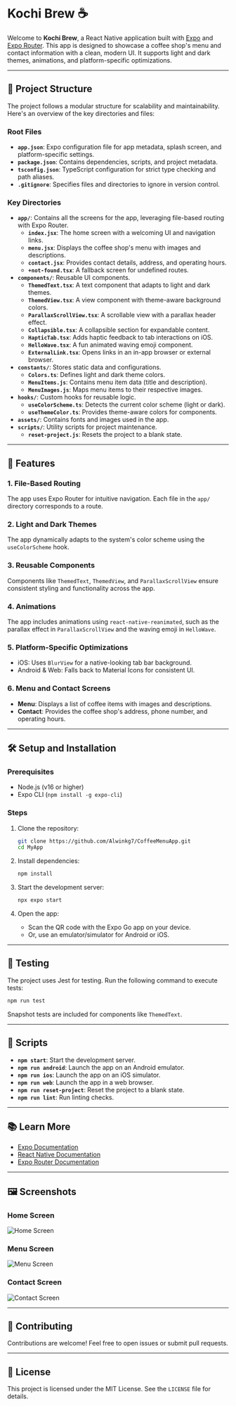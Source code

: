 # Kochi Brew ☕️

Welcome to **Kochi Brew**, a React Native application built with [Expo](https://expo.dev) and [Expo Router](https://expo.dev/router). This app is designed to showcase a coffee shop's menu and contact information with a clean, modern UI. It supports light and dark themes, animations, and platform-specific optimizations.

---

## 📂 Project Structure

The project follows a modular structure for scalability and maintainability. Here's an overview of the key directories and files:

### Root Files
- **`app.json`**: Expo configuration file for app metadata, splash screen, and platform-specific settings.
- **`package.json`**: Contains dependencies, scripts, and project metadata.
- **`tsconfig.json`**: TypeScript configuration for strict type checking and path aliases.
- **`.gitignore`**: Specifies files and directories to ignore in version control.

### Key Directories
- **`app/`**: Contains all the screens for the app, leveraging file-based routing with Expo Router.
  - **`index.jsx`**: The home screen with a welcoming UI and navigation links.
  - **`menu.jsx`**: Displays the coffee shop's menu with images and descriptions.
  - **`contact.jsx`**: Provides contact details, address, and operating hours.
  - **`+not-found.tsx`**: A fallback screen for undefined routes.
- **`components/`**: Reusable UI components.
  - **`ThemedText.tsx`**: A text component that adapts to light and dark themes.
  - **`ThemedView.tsx`**: A view component with theme-aware background colors.
  - **`ParallaxScrollView.tsx`**: A scrollable view with a parallax header effect.
  - **`Collapsible.tsx`**: A collapsible section for expandable content.
  - **`HapticTab.tsx`**: Adds haptic feedback to tab interactions on iOS.
  - **`HelloWave.tsx`**: A fun animated waving emoji component.
  - **`ExternalLink.tsx`**: Opens links in an in-app browser or external browser.
- **`constants/`**: Stores static data and configurations.
  - **`Colors.ts`**: Defines light and dark theme colors.
  - **`MenuItems.js`**: Contains menu item data (title and description).
  - **`MenuImages.js`**: Maps menu items to their respective images.
- **`hooks/`**: Custom hooks for reusable logic.
  - **`useColorScheme.ts`**: Detects the current color scheme (light or dark).
  - **`useThemeColor.ts`**: Provides theme-aware colors for components.
- **`assets/`**: Contains fonts and images used in the app.
- **`scripts/`**: Utility scripts for project maintenance.
  - **`reset-project.js`**: Resets the project to a blank state.

---

## 🚀 Features

### 1. **File-Based Routing**
The app uses Expo Router for intuitive navigation. Each file in the `app/` directory corresponds to a route.

### 2. **Light and Dark Themes**
The app dynamically adapts to the system's color scheme using the `useColorScheme` hook.

### 3. **Reusable Components**
Components like `ThemedText`, `ThemedView`, and `ParallaxScrollView` ensure consistent styling and functionality across the app.

### 4. **Animations**
The app includes animations using `react-native-reanimated`, such as the parallax effect in `ParallaxScrollView` and the waving emoji in `HelloWave`.

### 5. **Platform-Specific Optimizations**
- iOS: Uses `BlurView` for a native-looking tab bar background.
- Android & Web: Falls back to Material Icons for consistent UI.

### 6. **Menu and Contact Screens**
- **Menu**: Displays a list of coffee items with images and descriptions.
- **Contact**: Provides the coffee shop's address, phone number, and operating hours.

---

## 🛠️ Setup and Installation

### Prerequisites
- Node.js (v16 or higher)
- Expo CLI (`npm install -g expo-cli`)

### Steps
1. Clone the repository:
   ```bash
   git clone https://github.com/Alwinkg7/CoffeeMenuApp.git
   cd MyApp
   ```

2. Install dependencies:
   ```bash
   npm install
   ```

3. Start the development server:
   ```bash
   npx expo start
   ```

4. Open the app:
   - Scan the QR code with the Expo Go app on your device.
   - Or, use an emulator/simulator for Android or iOS.

---

## 🧪 Testing

The project uses Jest for testing. Run the following command to execute tests:

```bash
npm run test
```

Snapshot tests are included for components like `ThemedText`.

---

## 📜 Scripts

- **`npm start`**: Start the development server.
- **`npm run android`**: Launch the app on an Android emulator.
- **`npm run ios`**: Launch the app on an iOS simulator.
- **`npm run web`**: Launch the app in a web browser.
- **`npm run reset-project`**: Reset the project to a blank state.
- **`npm run lint`**: Run linting checks.

---

## 📚 Learn More

- [Expo Documentation](https://docs.expo.dev/)
- [React Native Documentation](https://reactnative.dev/)
- [Expo Router Documentation](https://expo.dev/router)

---

## 🖼️ Screenshots

### Home Screen
![Home Screen](./ScreenShots/Home.jpg)

### Menu Screen
![Menu Screen](./ScreenShots/Menu.jpg)

### Contact Screen
![Contact Screen](./ScreenShots/Contact.jpg)

---

## 🤝 Contributing

Contributions are welcome! Feel free to open issues or submit pull requests.

---

## 📄 License

This project is licensed under the MIT License. See the `LICENSE` file for details.